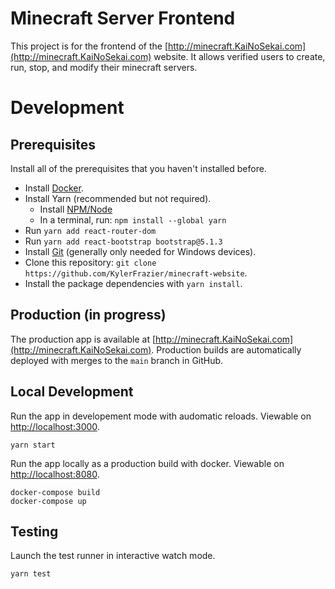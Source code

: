 # Minecraft Server Frontend

This project is for the frontend of the [http://minecraft.KaiNoSekai.com](http://minecraft.KaiNoSekai.com) website. It allows verified users to create, run, stop, and modify their minecraft servers. 

# Development

## Prerequisites
Install all of the prerequisites that you haven't installed before.
* Install [Docker](https://docs.docker.com/get-docker/).
* Install Yarn (recommended but not required).
  * Install [NPM/Node](https://nodejs.org/en/)
  * In a terminal, run: `npm install --global yarn`
* Run `yarn add react-router-dom`
* Run `yarn add react-bootstrap bootstrap@5.1.3`
* Install [Git](https://gitforwindows.org/) (generally only needed for Windows devices).
* Clone this repository: `git clone https://github.com/KylerFrazier/minecraft-website`.
* Install the package dependencies with `yarn install`.

## Production (in progress)

The production app is available at [http://minecraft.KaiNoSekai.com](http://minecraft.KaiNoSekai.com). Production builds are automatically deployed with merges to the `main` branch in GitHub.

## Local Development

Run the app in developement mode with audomatic reloads. Viewable on [http://localhost:3000](http://localhost:3000).
```
yarn start
```

Run the app locally as a production build  with docker. Viewable on [http://localhost:8080](http://localhost:3000).

```
docker-compose build
docker-compose up
```

## Testing

Launch the test runner in interactive watch mode.
```
yarn test
```
